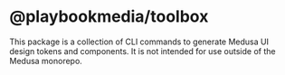 # @playbookmedia/toolbox

This package is a collection of CLI commands to generate Medusa UI design tokens and components. It is not intended for use outside of the Medusa monorepo.

